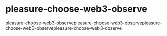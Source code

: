 # pleasure-choose-web3-observe
pleasure-choose-web3-observepleasure-choose-web3-observepleasure-choose-web3-observepleasure-choose-web3-observe
